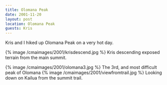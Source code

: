 ```yaml
---
title: Olomana Peak
date: 2001-11-20
layout: post
location: Olomana Peak
guests: Kris
---
```


Kris and I hiked up Olomana Peak on a very hot day.

{% image /cmaimages/2001/krisdescend.jpg %}
Kris descending exposed terrain from the main summit.

{% image /cmaimages/2001/olomana3.jpg %}
The 3rd, and most difficult peak of Olomana
{% image /cmaimages/2001/viewfromtrail.jpg %}
Looking down on Kailua from the summit trail.


